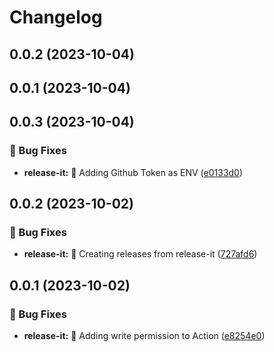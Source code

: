 # Changelog

## 0.0.2 (2023-10-04)

## 0.0.1 (2023-10-04)

## 0.0.3 (2023-10-04)


### 🐛 Bug Fixes

* **release-it:** 🔐 Adding Github Token as ENV ([e0133d0](https://github.com/priyesh-zero/nextjs-pwa/commits/e0133d02bd9654bcbf46ea4ca1aa25ca98e29dc0))

## 0.0.2 (2023-10-02)


### 🐛 Bug Fixes

* **release-it:** 🐛 Creating releases from release-it ([727afd6](https://github.com/priyesh-zero/nextjs-pwa/commits/727afd65d1cb17ef853b6ba5441285f37720dfa3))

## 0.0.1 (2023-10-02)


### 🐛 Bug Fixes

* **release-it:** 🐛 Adding write permission to Action ([e8254e0](https://github.com/priyesh-zero/nextjs-pwa/commits/e8254e09f2519413013f6a276fcab3bc0c583dca))